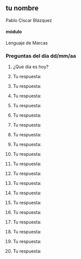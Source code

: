 ## tu nombre
Pablo Císcar Blázquez
#### módulo
Lenguaje de Marcas
### Preguntas del día dd/mm/aa

1. ¿Que dia es hoy?

2. Tu respuesta:

3. Tu respuesta:

4. Tu respuesta:

5. Tu respuesta:

6. Tu respuesta:

7. Tu respuesta:

8. Tu respuesta:

9. Tu respuesta:

10. Tu respuesta:

11. Tu respuesta:

12. Tu respuesta:

13. Tu respuesta:

14. Tu respuesta:

15. Tu respuesta:

16. Tu respuesta:

17. Tu respuesta:

18. Tu respuesta:

19. Tu respuesta:

20. Tu respuesta:


